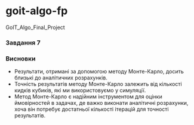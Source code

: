 # goit-algo-fp

GoIT_Algo_Final_Project

### Завдання 7

### Висновки

- Результати, отримані за допомогою методу Монте-Карло, досить близькі до
  аналітичних розрахунків.
- Точність результатів методу Монте-Карло залежить від кількості кидків кубиків,
  які ми використовуємо у симуляції.
- Метод Монте-Карло є надійним інструментом для оцінки ймовірностей в задачах,
  де важко виконати аналітичні розрахунки, хоча він потребує достатньої
  кількості ітерацій для точності результатів.
